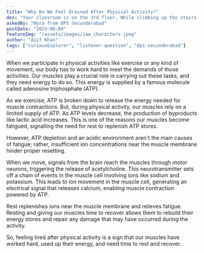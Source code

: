 ```yaml
---
title: "Why Do We Feel Drained After Physical Activity?"
des: "Your classroom is on the 3rd floor. While climbing up the stairs, you start to feel slightly tired and start to wonder why we feel tired after some physical activity?"
askedBy: "Myra from DPS Secunderabad"
postDate: "2023-06-09"
featureImg: "/assets/images/iaw_characters.jpeg"
author: "Asif Khan"
tags: ["curiousExplorer", "listener-question", "dps-secunderabad"]
---
```

When we participate in physical activities like exercise or any kind of movement, our body has to work hard to meet the demands of those activities. Our muscles play a crucial role in carrying out these tasks, and they need energy to do so. This energy is supplied by a famous molecule called adenosine triphosphate (ATP).

As we exercise, ATP is broken down to release the energy needed for muscle contractions. But, during physical activity, our muscles rely on a limited supply of ATP. As ATP levels decrease, the production of byproducts like lactic acid increases. This is one of the reasons our muscles become fatigued, signalling the need for rest to replenish ATP stores. 

However, ATP depletion and an acidic environment aren't the main causes of fatigue; rather, insufficient ion concentrations near the muscle membrane hinder proper resetting.

When we move, signals from the brain reach the muscles through motor neurons, triggering the release of acetylcholine. This neurotransmitter sets off a chain of events in the muscle cell involving ions like sodium and potassium. This leads to ion movement in the muscle cell, generating an electrical signal that releases calcium, enabling muscle contraction powered by ATP.

Rest replenishes ions near the muscle membrane and relieves fatigue. Resting and giving our muscles time to recover allows them to rebuild their energy stores and repair any damage that may have occurred during the activity.

So, feeling tired after physical activity is a sign that our muscles have worked hard, used up their energy, and need time to rest and recover. 
